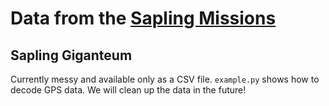 # Data from the [Sapling Missions](https://saplingsat.org)

## Sapling Giganteum

Currently messy and available only as a CSV file. `example.py` shows how to decode GPS data. We will clean up the data in the future!
